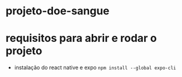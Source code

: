 # projeto-doe-sangue
# requisitos para abrir e rodar o projeto
- instalação do react native e expo
```npm install --global expo-cli```
